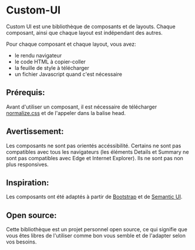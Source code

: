 # Custom-UI

Custom UI est une bibliothèque de composants et de layouts. Chaque composant, ainsi que chaque layout est indépendant des autres.

Pour chaque composant et chaque layout, vous avez:

* le rendu navigateur
* le code HTML à copier-coller
* la feuille de style à télécharger
* un fichier Javascript quand c'est nécessaire

## Prérequis:
Avant d'utiliser un composant, il est nécessaire de télécharger [normalize.css](https://necolas.github.io/normalize.css/) et de l'appeler dans la balise head.

## Avertissement:
Les composants ne sont pas orientés accéssibilité. Certains ne sont pas compatibles avec tous les navigateurs (les éléments Details et Summary ne sont pas compatibles avec Edge et Internet Explorer).
Ils ne sont pas non plus responsives.

## Inspiration:
Les composants ont été adaptés à partir de [Bootstrap](https://getbootstrap.com/) et de [Semantic UI](https://semantic-ui.com/).

## Open source:
Cette bibliothèque est un projet personnel open source, ce qui signifie que vous êtes libres de l'utiliser comme bon vous semble et de l'adapter selon vos besoins.

